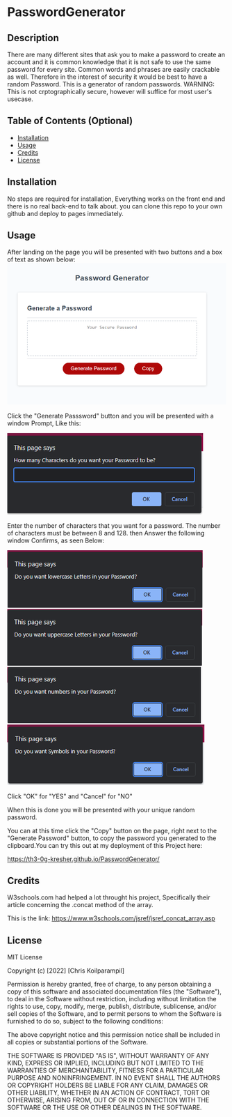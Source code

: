 # PasswordGenerator
## Description
There are many different sites that ask you to make a password to create an account and it is common knowledge that it is not safe to use the same password for every site. Common words and phrases are easily crackable as well. Therefore in the interest of security it would be best to have a random Password. This is a generator of random passwords. WARNING: This is not crptographically secure, however will suffice for most user's usecase.


## Table of Contents (Optional)
- [Installation](#installation)
- [Usage](#usage)
- [Credits](#credits)
- [License](#license)
## Installation
No steps are required for installation, Everything works on the front end and there is no real back-end to talk about. you can clone this repo to your own github and deploy to pages immediately.

## Usage
After landing on the page you will be presented with two buttons and a box of text as shown below:
![this is the alt text](assets\images\initState.png)

Click the "Generate Passsword" button and you will be presented with a window Prompt, Like this:

![this is the alt text](assets\images\stage2.png)

Enter the number of characters that you want for a password. The number of characters must be between 8 and 128. then Answer the following window Confirms, as seen Below:



![this is the alt text](assets\images\Lletters.png)
![this is the alt text](assets\images\Uletters.png)
![this is the alt text](assets\images\numbers.png)
![this is the alt text](assets\images\symbols.png)



Click "OK" for "YES" and "Cancel" for "NO"

When this is done you  will be presented with your unique random password.

You can at this time click the "Copy" button on the page, right next to the "Generate Password" button, to copy the password you generated to the clipboard.You can try this out at my deployment of this Project here:

https://th3-0g-kresher.github.io/PasswordGenerator/

## Credits
W3schools.com had helped a lot throught his project, Specifically their article concerning the .concat method of the array.

This is the link: https://www.w3schools.com/jsref/jsref_concat_array.asp



## License

MIT License

Copyright (c) [2022] [Chris Koilparampil]

Permission is hereby granted, free of charge, to any person obtaining a copy
of this software and associated documentation files (the "Software"), to deal
in the Software without restriction, including without limitation the rights
to use, copy, modify, merge, publish, distribute, sublicense, and/or sell
copies of the Software, and to permit persons to whom the Software is
furnished to do so, subject to the following conditions:

The above copyright notice and this permission notice shall be included in all
copies or substantial portions of the Software.

THE SOFTWARE IS PROVIDED "AS IS", WITHOUT WARRANTY OF ANY KIND, EXPRESS OR
IMPLIED, INCLUDING BUT NOT LIMITED TO THE WARRANTIES OF MERCHANTABILITY,
FITNESS FOR A PARTICULAR PURPOSE AND NONINFRINGEMENT. IN NO EVENT SHALL THE
AUTHORS OR COPYRIGHT HOLDERS BE LIABLE FOR ANY CLAIM, DAMAGES OR OTHER
LIABILITY, WHETHER IN AN ACTION OF CONTRACT, TORT OR OTHERWISE, ARISING FROM,
OUT OF OR IN CONNECTION WITH THE SOFTWARE OR THE USE OR OTHER DEALINGS IN THE
SOFTWARE.


